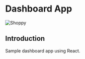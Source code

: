 # Dashboard App
![Shoppy](https://i.ibb.co/W6g39w3/image.png)

## Introduction
Sample dashboard app using React.
